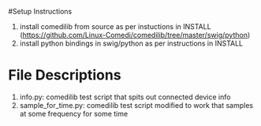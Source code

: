 #Setup Instructions 

1. install comedilib from source as per instuctions in INSTALL (https://github.com/Linux-Comedi/comedilib/tree/master/swig/python)
2. install python bindings in swig/python as per instructions in INSTALL

# File Descriptions

1. info.py: comedilib test script that spits out connected device info
2. sample_for_time.py: comedilib test script modified to work that samples at some frequency for some time
